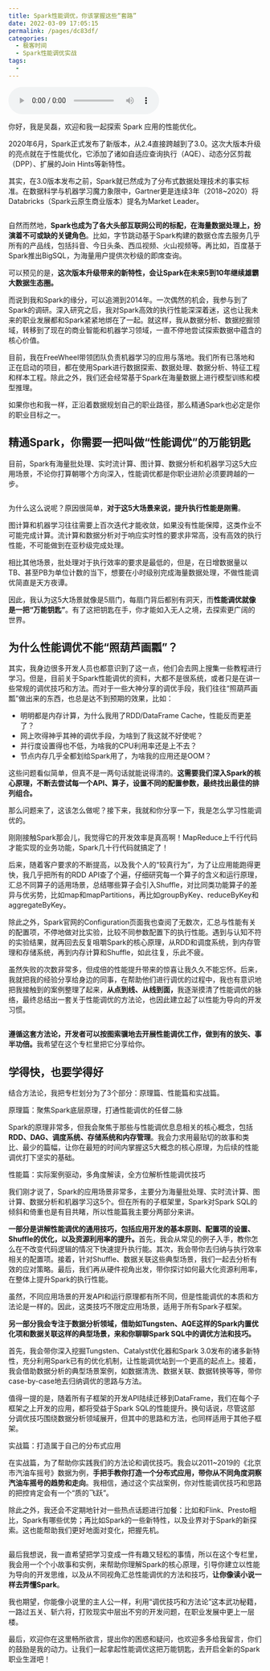```yaml
---
title: Spark性能调优，你该掌握这些“套路”
date: 2022-03-09 17:05:15
permalink: /pages/dc83df/
categories:
  - 极客时间
  - Spark性能调优实战
tags:
  - 
---
```

<audio title="开篇词.Spark性能调优，你该掌握这些“套路”" src="https://static001.geekbang.org/resource/audio/45/ce/4588d476191410a66fa2e2e1d8b25bce.mp3" controls="controls"></audio> 
<p>你好，我是吴磊，欢迎和我一起探索 Spark 应用的性能优化。</p><p>2020年6月，Spark正式发布了新版本，从2.4直接跨越到了3.0。这次大版本升级的亮点就在于性能优化，它添加了诸如自适应查询执行（AQE）、动态分区剪裁（DPP）、扩展的Join Hints等新特性。</p><p>其实，在3.0版本发布之前，Spark就已然成为了分布式数据处理技术的事实标准。在数据科学与机器学习魔力象限中，Gartner更是连续3年（2018~2020）将Databricks（Spark云原生商业版本）提名为Market Leader。</p><p><img src="https://static001.geekbang.org/resource/image/c9/01/c98c4978a48fd52538a99583b48e6601.jpg" alt=""></p><p>自然而然地，<strong>Spark也成为了各大头部互联网公司的标配，在海量数据处理上，扮演着不可或缺的关键角色</strong>。比如，字节跳动基于Spark构建的数据仓库去服务几乎所有的产品线，包括抖音、今日头条、西瓜视频、火山视频等。再比如，百度基于Spark推出BigSQL，为海量用户提供次秒级的即席查询。</p><p>可以预见的是，<strong>这次版本升级带来的新特性，会让Spark在未来5到10年继续雄霸大数据生态圈。</strong></p><p>而说到我和Spark的缘分，可以追溯到2014年。一次偶然的机会，我参与到了Spark的调研。深入研究之后，我对Spark高效的执行性能深深着迷，这也让我未来的职业发展都和Spark紧紧地绑在了一起。就这样，我从数据分析、数据挖掘领域，转移到了现在的商业智能和机器学习领域，一直不停地尝试探索数据中蕴含的核心价值。</p><!-- [[[read_end]]] --><p>目前，我在FreeWheel带领团队负责机器学习的应用与落地。我们所有已落地和正在启动的项目，都在使用Spark进行数据探索、数据处理、数据分析、特征工程和样本工程。除此之外，我们还会经常基于Spark在海量数据上进行模型训练和模型推理。</p><p>如果你也和我一样，正沿着数据规划自己的职业路径，那么精通Spark也必定是你的职业目标之一。</p><h2>精通Spark，你需要一把叫做“性能调优”的万能钥匙</h2><p>目前，Spark有海量批处理、实时流计算、图计算、数据分析和机器学习这5大应用场景，不论你打算朝哪个方向深入，性能调优都是你职业进阶必须要跨越的一步。</p><p><img src="https://static001.geekbang.org/resource/image/1b/be/1b271125207a917916f0a45389df75be.jpg" alt=""></p><p>为什么这么说呢？原因很简单，<strong>对于这5大场景来说，提升执行性能是刚需</strong>。</p><p>图计算和机器学习往往需要上百次迭代才能收敛，如果没有性能保障，这类作业不可能完成计算。流计算和数据分析对于响应实时性的要求非常高，没有高效的执行性能，不可能做到在亚秒级完成处理。</p><p>相比其他场景，批处理对于执行效率的要求是最低的，但是，在日增数据量以TB、甚至PB为单位计数的当下，想要在小时级别完成海量数据处理，不做性能调优简直是天方夜谭。</p><p>因此，我认为这5大场景就像是5扇门，每扇门背后都别有洞天，而<strong>性能调优就像是一把“万能钥匙”</strong>。有了这把钥匙在手，你才能如入无人之境，去探索更广阔的世界。</p><h2>为什么性能调优不能“照葫芦画瓢”？</h2><p>其实，我身边很多开发人员也都意识到了这一点，他们会去网上搜集一些教程进行学习。但是，目前关于Spark性能调优的资料，大都不是很系统，或者只是在讲一些常规的调优技巧和方法。而对于一些大神分享的调优手段，我们往往“照葫芦画瓢”做出来的东西，也总是达不到预期的效果，比如：</p><ul>
<li>明明都是内存计算，为什么我用了RDD/DataFrame Cache，性能反而更差了？</li>
<li>网上吹得神乎其神的调优手段，为啥到了我这就不好使呢？</li>
<li>并行度设置得也不低，为啥我的CPU利用率还是上不去？</li>
<li>节点内存几乎全都划给Spark用了，为啥我的应用还是OOM？</li>
</ul><p>这些问题看似简单，但真不是一两句话就能说得清的。<strong>这需要我们深入Spark的核心原理，不断去尝试每一个API、算子，设置不同的配置参数，最终找出最佳的排列组合。</strong></p><p>那么问题来了，这该怎么做呢？接下来，我就和你分享一下，我是怎么学习性能调优的。</p><p>刚刚接触Spark那会儿，我觉得它的开发效率是真高啊！MapReduce上千行代码才能实现的业务功能，Spark几十行代码就搞定了！</p><p>后来，随着客户要求的不断提高，以及我个人的“较真行为”，为了让应用能跑得更快，我几乎把所有的RDD API查了个遍，仔细研究每一个算子的含义和运行原理，汇总不同算子的适用场景，总结哪些算子会引入Shuffle，对比同类功能算子的差异与优劣势，比如map和mapPartitions，再比如groupByKey、reduceByKey和aggregateByKey。</p><p>除此之外，Spark官网的Configuration页面我也查阅了无数次，汇总与性能有关的配置项，不停地做对比实验，比较不同参数配置下的执行性能。遇到与认知不符的实验结果，就再回去反复咀嚼Spark的核心原理，从RDD和调度系统，到内存管理和存储系统，再到内存计算和Shuffle，如此往复，乐此不疲。</p><p>虽然失败的次数非常多，但成倍的性能提升带来的惊喜让我久久不能忘怀。后来，我就把我的经验分享给身边的同事，在帮助他们进行调优的过程中，我也有意识地把我接触到的案例整理了起来，<strong>从点到线、从线到面，</strong>我逐渐摸清了性能调优的脉络，最终总结出一套关于性能调优的方法论，也因此建立起了以性能为导向的开发习惯。</p><p><img src="https://static001.geekbang.org/resource/image/b5/eb/b53099170df81c6dfb629254f5bf82eb.jpg" alt=""></p><p><strong>遵循这套方法论，开发者可以按图索骥地去开展性能调优工作，做到有的放矢、事半功倍。</strong>我希望在这个专栏里把它分享给你。</p><h2>学得快，也要学得好</h2><p>结合方法论，我把专栏划分为了3个部分：原理篇、性能篇和实战篇。</p><p><span class="orange">原理篇：聚焦Spark底层原理，打通性能调优的任督二脉</span></p><p>Spark的原理非常多，但我会聚焦于那些与性能调优息息相关的核心概念，包括<strong>RDD、DAG、调度系统、存储系统和内存管理</strong>。我会力求用最贴切的故事和类比、最少的篇幅，让你在最短的时间内掌握这5大概念的核心原理，为后续的性能调优打下坚实的基础。</p><p><span class="orange">性能篇：实际案例驱动，多角度解读，全方位解析性能调优技巧</span></p><p>我们刚才说了，Spark的应用场景非常多，主要分为海量批处理、实时流计算、图计算、数据分析和机器学习这5个。但在所有的子框架里，Spark对Spark SQL的倾斜和倚重也是有目共睹，所以性能篇我主要分两部分来讲。</p><p><strong>一部分是讲解性能调优的通用技巧，包括应用开发的基本原则、配置项的设置、Shuffle的优化，以及资源利用率的提升。</strong>首先，我会从常见的例子入手，教你怎么在不改变代码逻辑的情况下快速提升执行能。其次，我会带你去归纳与执行效率相关的配置项。接着，针对Shuffle、数据关联这些典型场景，我们一起去分析有效的应对策略。最后，我们再从硬件视角出发，带你探讨如何最大化资源利用率，在整体上提升Spark的执行性能。</p><p>虽然，不同应用场景的开发API和运行原理都有所不同，但是性能调优的本质和方法论是一样的。因此，这类技巧不限定应用场景，适用于所有Spark子框架。</p><p><strong>另一部分我会专注于数据分析领域，借助如Tungsten、AQE这样的Spark内置优化项和数据关联这样的典型场景，来和你聊聊Spark SQL中的调优方法和技巧。</strong></p><p>首先，我会带你深入挖掘Tungsten、Catalyst优化器和Spark 3.0发布的诸多新特性，充分利用Spark已有的优化机制，让性能调优站到一个更高的起点上。接着，我会借助数据分析的典型场景案例，如数据清洗、数据关联、数据转换等等，带你case-by-case地去归纳调优的思路与方法。</p><p>值得一提的是，随着所有子框架的开发API陆续迁移到DataFrame，我们在每个子框架之上开发的应用，都将受益于Spark SQL的性能提升。换句话说，尽管这部分调优技巧围绕数据分析领域展开，但其中的思路和方法，也同样适用于其他子框架。</p><p><span class="orange">实战篇：打造属于自己的分布式应用</span></p><p>在实战篇，为了帮助你实践我们的方法论和调优技巧。我会以2011~2019的《北京市汽油车摇号》数据为例，<strong>手把手教你打造一个分布式应用，带你从不同角度洞察汽油车摇号的趋势和走向</strong>。我相信，通过这个实战案例，你对性能调优技巧和思路的把控肯定会有一个“质的飞跃”。</p><p>除此之外，我还会不定期地针对一些热点话题进行加餐：比如和Flink、Presto相比，Spark有哪些优势；再比如Spark的一些新特性，以及业界对于Spark的新探索。这也能帮助我们更好地面对变化，把握先机。</p><p><img src="https://static001.geekbang.org/resource/image/88/1e/8886909e1eda59a1d7e7ab45243b991e.jpg" alt=""></p><p>最后我想说，我一直希望把学习变成一件有趣又轻松的事情，所以在这个专栏里，我会用一个个小故事和实例，来帮助你理解Spark的核心原理，引导你建立以性能为导向的开发思维，以及从不同视角汇总性能调优的方法和技巧，<strong>让你像读小说一样去弄懂Spark</strong>。</p><p>我也期望，你能像小说里的主人公一样，利用“调优技巧和方法论”这本武功秘籍，一路过五关、斩六将，打败现实中层出不穷的开发问题，在职业发展中更上一层楼。</p><p>最后，欢迎你在这里畅所欲言，提出你的困惑和疑问，也欢迎多多给我留言，你们的鼓励是我的动力。让我们一起拿起性能调优这把万能钥匙，去开启全新的Spark职业生涯吧！</p>